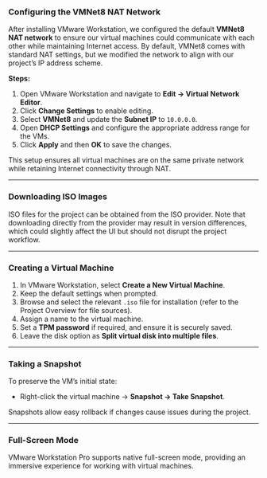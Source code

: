 ### Configuring the VMNet8 NAT Network

After installing VMware Workstation, we configured the default **VMNet8 NAT network** to ensure our virtual machines could communicate with each other while maintaining Internet access. By default, VMNet8 comes with standard NAT settings, but we modified the network to align with our project’s IP address scheme.

**Steps:**

1. Open VMware Workstation and navigate to **Edit → Virtual Network Editor**.
2. Click **Change Settings** to enable editing.
3. Select **VMNet8** and update the **Subnet IP** to `10.0.0.0`.
4. Open **DHCP Settings** and configure the appropriate address range for the VMs.
5. Click **Apply** and then **OK** to save the changes.

This setup ensures all virtual machines are on the same private network while retaining Internet connectivity through NAT.

---

### Downloading ISO Images

ISO files for the project can be obtained from the ISO provider. Note that downloading directly from the provider may result in version differences, which could slightly affect the UI but should not disrupt the project workflow.

---

### Creating a Virtual Machine

1. In VMware Workstation, select **Create a New Virtual Machine**.
2. Keep the default settings when prompted.
3. Browse and select the relevant `.iso` file for installation (refer to the Project Overview for file sources).
4. Assign a name to the virtual machine.
5. Set a **TPM password** if required, and ensure it is securely saved.
6. Leave the disk option as **Split virtual disk into multiple files**.

---

### Taking a Snapshot

To preserve the VM’s initial state:

- Right-click the virtual machine → **Snapshot → Take Snapshot**.

Snapshots allow easy rollback if changes cause issues during the project.

---

### Full-Screen Mode

VMware Workstation Pro supports native full-screen mode, providing an immersive experience for working with virtual machines.